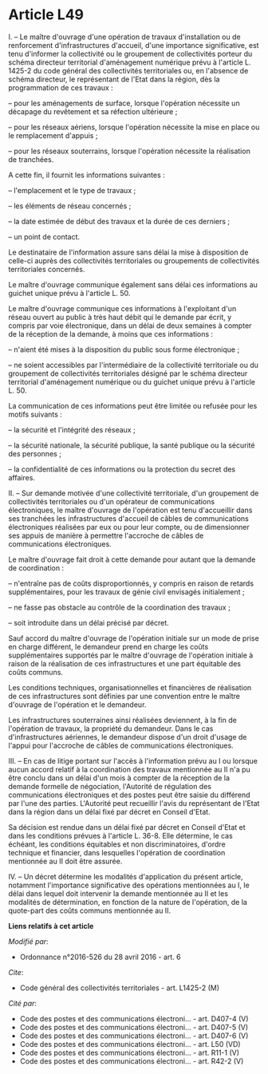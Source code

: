 # Article L49

I. – Le maître d'ouvrage d'une opération de travaux d'installation ou de renforcement d'infrastructures d'accueil, d'une
importance significative, est tenu d'informer la collectivité ou le groupement de collectivités porteur du schéma directeur
territorial d'aménagement numérique prévu à l'article L. 1425-2 du code général des collectivités territoriales ou, en
l'absence de schéma directeur, le représentant de l'Etat dans la région, dès la programmation de ces travaux :

– pour les aménagements de surface, lorsque l'opération nécessite un décapage du revêtement et sa réfection ultérieure ;

– pour les réseaux aériens, lorsque l'opération nécessite la mise en place ou le remplacement d'appuis ;

– pour les réseaux souterrains, lorsque l'opération nécessite la réalisation de tranchées.

A cette fin, il fournit les informations suivantes :

– l'emplacement et le type de travaux ;

– les éléments de réseau concernés ;

– la date estimée de début des travaux et la durée de ces derniers ;

– un point de contact.

Le destinataire de l'information assure sans délai la mise à disposition de celle-ci auprès des collectivités territoriales
ou groupements de collectivités territoriales concernés.

Le maître d'ouvrage communique également sans délai ces informations au guichet unique prévu à l'article L. 50.

Le maître d'ouvrage communique ces informations à l'exploitant d'un réseau ouvert au public à très haut débit qui le demande
par écrit, y compris par voie électronique, dans un délai de deux semaines à compter de la réception de la demande, à moins
que ces informations :

– n'aient été mises à la disposition du public sous forme électronique ;

– ne soient accessibles par l'intermédiaire de la collectivité territoriale ou du groupement de collectivités territoriales
désigné par le schéma directeur territorial d'aménagement numérique ou du guichet unique prévu à l'article L. 50.

La communication de ces informations peut être limitée ou refusée pour les motifs suivants :

– la sécurité et l'intégrité des réseaux ;

– la sécurité nationale, la sécurité publique, la santé publique ou la sécurité des personnes ;

– la confidentialité de ces informations ou la protection du secret des affaires.

II. – Sur demande motivée d'une collectivité territoriale, d'un groupement de collectivités territoriales ou d'un opérateur
de communications électroniques, le maître d'ouvrage de l'opération est tenu d'accueillir dans ses tranchées les
infrastructures d'accueil de câbles de communications électroniques réalisées par eux ou pour leur compte, ou de dimensionner
ses appuis de manière à permettre l'accroche de câbles de communications électroniques.

Le maître d'ouvrage fait droit à cette demande pour autant que la demande de coordination :

– n'entraîne pas de coûts disproportionnés, y compris en raison de retards supplémentaires, pour les travaux de génie civil
envisagés initialement ;

– ne fasse pas obstacle au contrôle de la coordination des travaux ;

– soit introduite dans un délai précisé par décret.

Sauf accord du maître d'ouvrage de l'opération initiale sur un mode de prise en charge différent, le demandeur prend en
charge les coûts supplémentaires supportés par le maître d'ouvrage de l'opération initiale à raison de la réalisation de ces
infrastructures et une part équitable des coûts communs.

Les conditions techniques, organisationnelles et financières de réalisation de ces infrastructures sont définies par une
convention entre le maître d'ouvrage de l'opération et le demandeur.

Les infrastructures souterraines ainsi réalisées deviennent, à la fin de l'opération de travaux, la propriété du demandeur.
Dans le cas d'infrastructures aériennes, le demandeur dispose d'un droit d'usage de l'appui pour l'accroche de câbles de
communications électroniques.

III. – En cas de litige portant sur l'accès à l'information prévu au I ou lorsque aucun accord relatif à la coordination des
travaux mentionnée au II n'a pu être conclu dans un délai d'un mois à compter de la réception de la demande formelle de
négociation, l'Autorité de régulation des communications électroniques et des postes peut être saisie du différend par l'une
des parties. L'Autorité peut recueillir l'avis du représentant de l'Etat dans la région dans un délai fixé par décret en
Conseil d'Etat.

Sa décision est rendue dans un délai fixé par décret en Conseil d'Etat et dans les conditions prévues à l'article L. 36-8.
Elle détermine, le cas échéant, les conditions équitables et non discriminatoires, d'ordre technique et financier, dans
lesquelles l'opération de coordination mentionnée au II doit être assurée.

IV. – Un décret détermine les modalités d'application du présent article, notamment l'importance significative des opérations
mentionnées au I, le délai dans lequel doit intervenir la demande mentionnée au II et les modalités de détermination, en
fonction de la nature de l'opération, de la quote-part des coûts communs mentionnée au II.

**Liens relatifs à cet article**

_Modifié par_:

  - Ordonnance n°2016-526 du 28 avril 2016 - art. 6

_Cite_:

  - Code général des collectivités territoriales - art. L1425-2 (M)

_Cité par_:

  - Code des postes et des communications électroni... - art. D407-4 (V)
  - Code des postes et des communications électroni... - art. D407-5 (V)
  - Code des postes et des communications électroni... - art. D407-6 (V)
  - Code des postes et des communications électroni... - art. L50 (VD)
  - Code des postes et des communications électroni... - art. R11-1 (V)
  - Code des postes et des communications électroni... - art. R42-2 (V)
